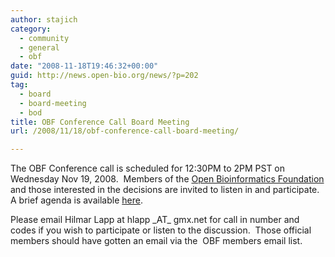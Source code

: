 ```yaml
---
author: stajich
category:
  - community
  - general
  - obf
date: "2008-11-18T19:46:32+00:00"
guid: http://news.open-bio.org/news/?p=202
tag:
  - board
  - board-meeting
  - bod
title: OBF Conference Call Board Meeting
url: /2008/11/18/obf-conference-call-board-meeting/

---
```

The OBF Conference call is scheduled for 12:30PM to 2PM PST on Wednesday Nov 19, 2008.  Members of the [Open Bioinformatics Foundation](/obf-hugo-test/) and those interested in the decisions are invited to listen in and participate.  A brief agenda is available [here](/obf-hugo-test/wiki/Minutes:2008_ConfCall).

Please email Hilmar Lapp at hlapp \_AT\_ gmx.net for call in number and codes if you wish to participate or listen to the discussion.  Those official members should have gotten an email via the  OBF members email list.

